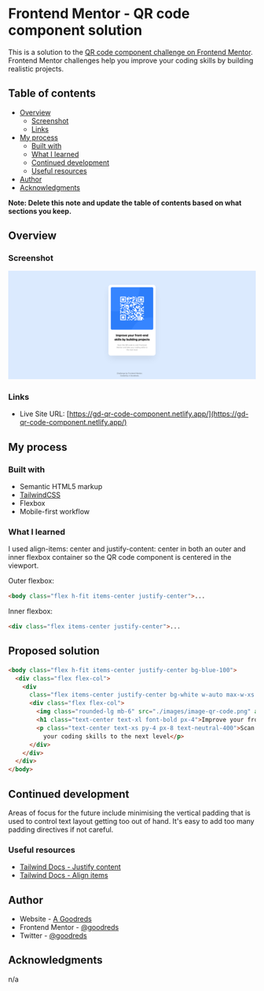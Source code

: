 # Frontend Mentor - QR code component solution

This is a solution to the [QR code component challenge on Frontend Mentor](https://www.frontendmentor.io/challenges/qr-code-component-iux_sIO_H). Frontend Mentor challenges help you improve your coding skills by building realistic projects.

## Table of contents

- [Overview](#overview)
  - [Screenshot](#screenshot)
  - [Links](#links)
- [My process](#my-process)
  - [Built with](#built-with)
  - [What I learned](#what-i-learned)
  - [Continued development](#continued-development)
  - [Useful resources](#useful-resources)
- [Author](#author)
- [Acknowledgments](#acknowledgments)

**Note: Delete this note and update the table of contents based on what sections you keep.**

## Overview

### Screenshot

![](./screenshot.png)

### Links

<!-- - Solution URL: [Add solution URL here](https://your-solution-url.com) -->
- Live Site URL: [https://gd-qr-code-component.netlify.app/](https://gd-qr-code-component.netlify.app/)

## My process

### Built with

- Semantic HTML5 markup
- [TailwindCSS](https://tailwindcss.com/)
- Flexbox
- Mobile-first workflow

### What I learned

I used align-items: center and justify-content: center in both an outer and inner flexbox container so the QR code component is centered in the viewport.

Outer flexbox:
```html
<body class="flex h-fit items-center justify-center">...
```

Inner flexbox:
```html
<div class="flex items-center justify-center">...
```

## Proposed solution
```html
<body class="flex h-fit items-center justify-center bg-blue-100">
  <div class="flex flex-col">
    <div
      class="flex items-center justify-center bg-white w-auto max-w-xs mx-4 my-24 rounded-2xl p-4 shadow-2xl shadow-neutral-900/10">
      <div class="flex flex-col">
        <img class="rounded-lg mb-6" src="./images/image-qr-code.png" alt="QR code">
        <h1 class="text-center text-xl font-bold px-4">Improve your front-end skills by building projects</h1>
        <p class="text-center text-xs py-4 px-8 text-neutral-400">Scan the QR code to visit Frontend Mentor and take
          your coding skills to the next level</p>
      </div>
    </div>
  </div>
</body>
```

## Continued development

Areas of focus for the future include minimising the vertical padding that is used to control text layout getting too out of hand. It's easy to add too many padding directives if not careful.

### Useful resources

- [Tailwind Docs - Justify content](https://tailwindcss.com/docs/justify-content)
- [Tailwind Docs - Align items](https://tailwindcss.com/docs/align-items)

## Author

- Website - [A Goodreds](https://goodreds.net)
- Frontend Mentor - [@goodreds](https://www.frontendmentor.io/profile/goodreds)
- Twitter - [@goodreds](https://www.twitter.com/goodreds)

## Acknowledgments

n/a
